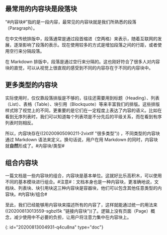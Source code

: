 ## 最常用的内容块是段落块

“#内容块#”指的是一段内容，最常见的内容块就是我们所熟悉的段落（Paragraph）。

在中文传统排版中，段落通常是通过段首缩进（空两格）来表示，随着互联网的发展，逐渐影响了段落的表示。现在使用较多的方式是增加段落之间的行距，或者使用空行来分隔段落。

在 Markdown 排版中，段落是通过空行来分隔的。这也刚好符合了很多人对内容块的直觉，可以从视觉上很直观的感受到不同的内容存在于不同的内容块中。

## 更多类型的内容块

实际使用时，仅仅靠段落排版是不够的，往往还需要用到标题（Heading）、列表（List）、表格（Table）、块引用（Blockquote）等来丰富我们的排版。这些排版样式除了视觉上的不同，更重要的是它们在一定程度上表达了内容的语义。比如在看到无序列表时，我们可以知道每个列表项是不分先后的平级关系，而在看到有序列表时则相反。

所以，内容块存在((20200905090211-2vixtlf "很多类型")) ，不同类型的内容块通过 Markdown 语法来定义。换句话说，用户在用 Markdown 的同时，内容块就**自然**形成了。#内容块/类型#

## 组合内容块

一篇文档是一些内容块的组合，内容块是基本单位。这就好比乐高积木，可以使用不同的基本模块进行组合。#注意#：文档本身也是一种内容块，更准确地说，文档块、列表块、块引用块这三种内容块是容器块，他们可以包含其他任意类型的内容块。#内容块/组合#

至此，我们已经能够用内容块来描述所有的内容了，这样就能通过统一的用法来((20200813013559-sgbzl5k "链接内容块"))了。逻辑上没有页面（Page）概念，减少使用中不必要的负担，让用户将注意力集中在内容块上。


{: id="20200813004931-q4cu8na" type="doc"}
